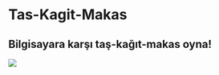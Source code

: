 # Tas-Kagit-Makas
## Bilgisayara karşı taş-kağıt-makas oyna!
![](https://media.discordapp.net/attachments/1180490837881262200/1180491733600043089/taskagitmakas.PNG?ex=657d9d99&is=656b2899&hm=c8e25beb23a466a2bdefdda9149b7eef894b62265a3c4d989e3958a8925891cc&=&format=webp&quality=lossless)
